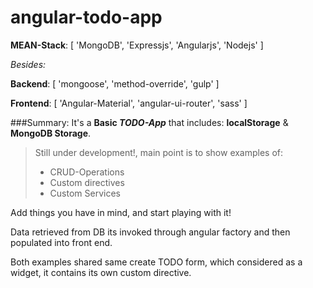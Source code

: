 # angular-todo-app 
**MEAN-Stack**: [ 'MongoDB', 'Expressjs', 'Angularjs', 'Nodejs' ]

_Besides:_

**Backend**: [ 'mongoose', 'method-override', 'gulp' ]

**Frontend**: [ 'Angular-Material', 'angular-ui-router', 'sass' ]

###Summary:
It's a **Basic _TODO-App_** that includes: **localStorage** & **MongoDB Storage**.
> Still under development!, main point is to show examples of:
>
> * CRUD-Operations
> * Custom directives
> * Custom Services

Add things you have in mind, and start playing with it!

Data retrieved from DB its invoked through angular factory and then populated into front end.

Both examples shared same create TODO form, which considered as a widget, it contains its own custom directive.


